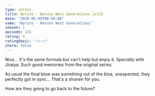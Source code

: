 ```yaml
---
type: series
title: Boruto - Naruto Next Generations 1x135
date: "2020-06-09T00:00:00"
name: "Boruto - Naruto Next Generations"
season: 1
episode: 135
rating: 4
ratingEmoji: "⭐️⭐️⭐️⭐️"
share: false
---
```


Nice... It's the same formula but can't help but enjoy it. Specially with Jiraiya. Such good memories from the original series.

As usual the final blow was something out of the blue, unexpected, they perfectly got in sync... That's a shonen for you.

How are they going to go back to the future?
